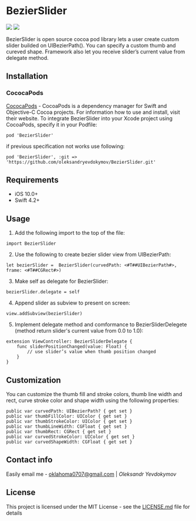 # BezierSlider
![](https://github.com/oleksandryevdokymov/BezierSlider/blob/master/demo1.gif) ![](https://github.com/oleksandryevdokymov/BezierSlider/blob/master/demo2.gif)

BezierSlider is open source cocoa pod library lets a user create custom slider builded on UIBezierPath(). You can specify a custom thumb and cureved shape. Framework also let you receive slider’s current value from delegate method.

## Installation
### CococaPods
[CococaPods](https://cocoapods.org) - CocoaPods is a dependency manager for Swift and Objective-C Cocoa projects. 
For information how to use and install, visit their website. To integrate BezierSlider into your Xcode project using CocoaPods, specify it in your Podfile:
```
pod 'BezierSlider'
```
if previous specification not works use following:
```
pod 'BezierSlider', :git => 'https://github.com/oleksandryevdokymov/BezierSlider.git'
```

## Requirements
* iOS 10.0+
* Swift 4.2+

## Usage 
1. Add the following import to the top of the file:
```
import BezierSlider
```
2. Use the following to create bezier slider view from UIBezierPath:
```
let bezierSlider =  BezierSlider(curvedPath: <#T##UIBezierPath#>, frame: <#T##CGRect#>)
```
3. Make self as delegate for BezierSlider:
```
bezierSlider.delegate = self
```
4. Append slider as subview to present on screen:
```
view.addSubview(bezierSlider)
```
5. Implement delegate method and comformance to BezierSliderDelegete (method return slider's current value from 0.0 to 1.0): 
```
extension ViewController: BezierSliderDelegate {
    func sliderPositionChanged(value: Float) {
        // use slider’s value when thumb position changed
    }
}
```

## Customization
You can customize the thumb fill and stroke colors, thumb line width and rect, curve stroke color and shape width using the following properties:
```
public var curvedPath: UIBezierPath? { get set }
public var thumbFillColor: UIColor { get set }
public var thumbStrokeColor: UIColor { get set }
public var thumbLineWidth: CGFloat { get set }
public var thumbRect: CGRect { get set }
public var curvedStrokeColor: UIColor { get set }
public var curvedShapeWidth: CGFloat { get set }
```

## Contact info
Easily email me  - [oklahoma0707@gmail.com](oklahoma0707@gmail.com) | *Oleksandr Yevdokymov* 

## License
This project is licensed under the MIT License - see the [LICENSE.md](LICENSE.md) file for details
